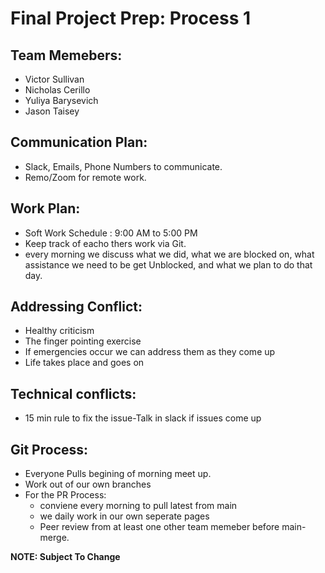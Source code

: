 # Final Project Prep: Process 1

## Team Memebers:

- Victor Sullivan
- Nicholas Cerillo
- Yuliya Barysevich
- Jason Taisey

## Communication Plan:

- Slack, Emails, Phone Numbers to communicate.
- Remo/Zoom for remote work.

## Work Plan:

- Soft Work Schedule : 9:00 AM to 5:00 PM
- Keep track of eacho thers work via Git.
- every morning we discuss what we did, what we are blocked on, what assistance we need to be get Unblocked, and what we plan to do that day.

## Addressing Conflict:

- Healthy criticism
- The finger pointing exercise
- If emergencies occur we can address them as they come up
- Life takes place and goes on

## Technical conflicts:

- 15 min rule to fix the issue-Talk in slack if issues come up

## Git Process:

- Everyone Pulls begining of morning meet up.
- Work out of our own branches
- For the PR Process:
  - conviene every morning to pull latest from main
  - we daily work in our own seperate pages
  - Peer review from at least one other team memeber before main-merge.

**NOTE: Subject To Change**
